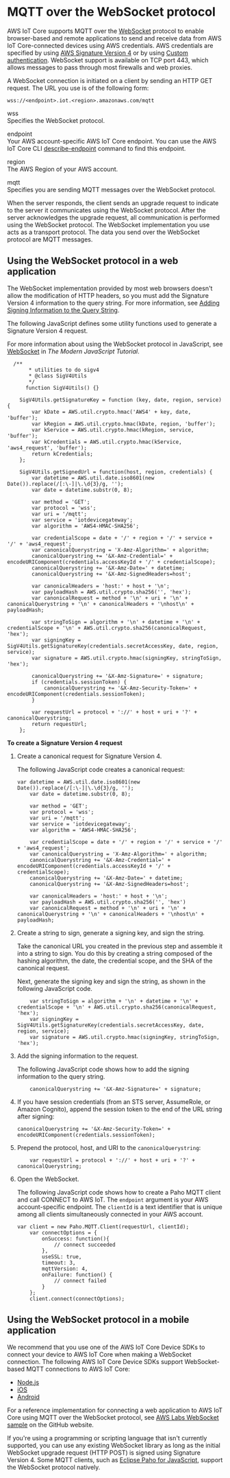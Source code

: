 # MQTT over the WebSocket protocol<a name="mqtt-ws"></a>

AWS IoT Core supports MQTT over the [WebSocket](https://en.wikipedia.org/wiki/WebSocket) protocol to enable browser\-based and remote applications to send and receive data from AWS IoT Core\-connected devices using AWS credentials\. AWS credentials are specified by using [AWS Signature Version 4](https://docs.aws.amazon.com/general/latest/gr/sigv4_signing.html) or by using [Custom authentication](custom-authentication.md)\. WebSocket support is available on TCP port 443, which allows messages to pass through most firewalls and web proxies\.

A WebSocket connection is initiated on a client by sending an HTTP GET request\. The URL you use is of the following form:

```
wss://<endpoint>.iot.<region>.amazonaws.com/mqtt
```

wss  
Specifies the WebSocket protocol\.

endpoint  
Your AWS account\-specific AWS IoT Core endpoint\. You can use the AWS IoT Core CLI [describe\-endpoint](https://docs.aws.amazon.com/cli/latest/reference/iot/describe-endpoint.html) command to find this endpoint\.

region  
The AWS Region of your AWS account\.

mqtt  
Specifies you are sending MQTT messages over the WebSocket protocol\.

When the server responds, the client sends an upgrade request to indicate to the server it communicates using the WebSocket protocol\. After the server acknowledges the upgrade request, all communication is performed using the WebSocket protocol\. The WebSocket implementation you use acts as a transport protocol\. The data you send over the WebSocket protocol are MQTT messages\.

## Using the WebSocket protocol in a web application<a name="mqtt-ws-web-app"></a>

The WebSocket implementation provided by most web browsers doesn't allow the modification of HTTP headers, so you must add the Signature Version 4 information to the query string\. For more information, see [Adding Signing Information to the Query String](https://docs.aws.amazon.com/general/latest/gr/sigv4-add-signature-to-request.html#sigv4-add-signature-querystring)\. 

The following JavaScript defines some utility functions used to generate a Signature Version 4 request\.

For more information about using the WebSocket protocol in JavaScript, see [WebSocket](https://javascript.info/websocket) in *The Modern JavaScript Tutorial*\.

```
  /**
       * utilities to do sigv4
       * @class SigV4Utils
       */
      function SigV4Utils() {}
    
    SigV4Utils.getSignatureKey = function (key, date, region, service) {
        var kDate = AWS.util.crypto.hmac('AWS4' + key, date, 'buffer');
        var kRegion = AWS.util.crypto.hmac(kDate, region, 'buffer');
        var kService = AWS.util.crypto.hmac(kRegion, service, 'buffer');
        var kCredentials = AWS.util.crypto.hmac(kService, 'aws4_request', 'buffer');    
        return kCredentials;
    };
    
    SigV4Utils.getSignedUrl = function(host, region, credentials) {
        var datetime = AWS.util.date.iso8601(new Date()).replace(/[:\-]|\.\d{3}/g, '');
        var date = datetime.substr(0, 8);
    
        var method = 'GET';
        var protocol = 'wss';
        var uri = '/mqtt';
        var service = 'iotdevicegateway';
        var algorithm = 'AWS4-HMAC-SHA256';
    
        var credentialScope = date + '/' + region + '/' + service + '/' + 'aws4_request';
        var canonicalQuerystring = 'X-Amz-Algorithm=' + algorithm;
        canonicalQuerystring += '&X-Amz-Credential=' + encodeURIComponent(credentials.accessKeyId + '/' + credentialScope);
        canonicalQuerystring += '&X-Amz-Date=' + datetime;
        canonicalQuerystring += '&X-Amz-SignedHeaders=host';
    
        var canonicalHeaders = 'host:' + host + '\n';
        var payloadHash = AWS.util.crypto.sha256('', 'hex');
        var canonicalRequest = method + '\n' + uri + '\n' + canonicalQuerystring + '\n' + canonicalHeaders + '\nhost\n' + payloadHash;
    
        var stringToSign = algorithm + '\n' + datetime + '\n' + credentialScope + '\n' + AWS.util.crypto.sha256(canonicalRequest, 'hex');
        var signingKey = SigV4Utils.getSignatureKey(credentials.secretAccessKey, date, region, service);
        var signature = AWS.util.crypto.hmac(signingKey, stringToSign, 'hex');
    
        canonicalQuerystring += '&X-Amz-Signature=' + signature;
        if (credentials.sessionToken) {
            canonicalQuerystring += '&X-Amz-Security-Token=' + encodeURIComponent(credentials.sessionToken);
        }
    
        var requestUrl = protocol + '://' + host + uri + '?' + canonicalQuerystring;
        return requestUrl;
    };
```

**To create a Signature Version 4 request**

1. Create a canonical request for Signature Version 4\.

   The following JavaScript code creates a canonical request:

   ```
   var datetime = AWS.util.date.iso8601(new Date()).replace(/[:\-]|\.\d{3}/g, '');
       var date = datetime.substr(0, 8);
       
       var method = 'GET';
       var protocol = 'wss';
       var uri = '/mqtt';
       var service = 'iotdevicegateway';
       var algorithm = 'AWS4-HMAC-SHA256';
       
       var credentialScope = date + '/' + region + '/' + service + '/' + 'aws4_request';
       var canonicalQuerystring = 'X-Amz-Algorithm=' + algorithm;
       canonicalQuerystring += '&X-Amz-Credential=' + encodeURIComponent(credentials.accessKeyId + '/' + credentialScope);
       canonicalQuerystring += '&X-Amz-Date=' + datetime;
       canonicalQuerystring += '&X-Amz-SignedHeaders=host';
       
       var canonicalHeaders = 'host:' + host + '\n';
       var payloadHash = AWS.util.crypto.sha256('', 'hex')
       var canonicalRequest = method + '\n' + uri + '\n' + canonicalQuerystring + '\n' + canonicalHeaders + '\nhost\n' + payloadHash;
   ```

1. Create a string to sign, generate a signing key, and sign the string\.

   Take the canonical URL you created in the previous step and assemble it into a string to sign\. You do this by creating a string composed of the hashing algorithm, the date, the credential scope, and the SHA of the canonical request\. 

   Next, generate the signing key and sign the string, as shown in the following JavaScript code\.

   ```
       var stringToSign = algorithm + '\n' + datetime + '\n' + credentialScope + '\n' + AWS.util.crypto.sha256(canonicalRequest, 'hex');
       var signingKey = SigV4Utils.getSignatureKey(credentials.secretAccessKey, date, region, service);
       var signature = AWS.util.crypto.hmac(signingKey, stringToSign, 'hex');
   ```

1. Add the signing information to the request\.

   The following JavaScript code shows how to add the signing information to the query string\.

   ```
       canonicalQuerystring += '&X-Amz-Signature=' + signature;
   ```

1. If you have session credentials \(from an STS server, AssumeRole, or Amazon Cognito\), append the session token to the end of the URL string after signing:

   ```
   canonicalQuerystring += '&X-Amz-Security-Token=' + encodeURIComponent(credentials.sessionToken);
   ```

1. Prepend the protocol, host, and URI to the `canonicalQuerystring`:

   ```
       var requestUrl = protocol + '://' + host + uri + '?' + canonicalQuerystring;
   ```

1. Open the WebSocket\.

   The following JavaScript code shows how to create a Paho MQTT client and call CONNECT to AWS IoT\. The `endpoint` argument is your AWS account\-specific endpoint\. The `clientId` is a text identifier that is unique among all clients simultaneously connected in your AWS account\.

   ```
   var client = new Paho.MQTT.Client(requestUrl, clientId);
       var connectOptions = {
           onSuccess: function(){
               // connect succeeded
           },
           useSSL: true,
           timeout: 3,
           mqttVersion: 4,
           onFailure: function() {
               // connect failed
           }
       };
       client.connect(connectOptions);
   ```

## Using the WebSocket protocol in a mobile application<a name="mqtt-ws-mobile-app"></a>

We recommend that you use one of the AWS IoT Core Device SDKs to connect your device to AWS IoT Core when making a WebSocket connection\. The following AWS IoT Core Device SDKs support WebSocket\-based MQTT connections to AWS IoT Core:
+ [Node\.js](https://github.com/aws/aws-iot-device-sdk-js)
+ [iOS](https://docs.aws.amazon.com/mobile/sdkforios/developerguide/)
+ [Android](https://docs.aws.amazon.com/mobile/sdkforandroid/developerguide/)

For a reference implementation for connecting a web application to AWS IoT Core using MQTT over the WebSocket protocol, see [AWS Labs WebSocket sample](https://github.com/awslabs/aws-iot-examples) on the GitHub website\.

If you're using a programming or scripting language that isn't currently supported, you can use any existing WebSocket library as long as the initial WebSocket upgrade request \(HTTP POST\) is signed using Signature Version 4\. Some MQTT clients, such as [Eclipse Paho for JavaScript](http://www.eclipse.org/paho/), support the WebSocket protocol natively\.